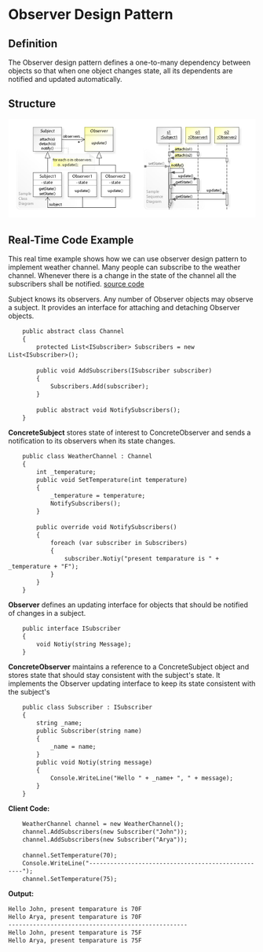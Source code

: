 # Observer Design Pattern

## Definition
The Observer design pattern defines a one-to-many dependency between objects so that when one object changes state, all its dependents are notified and updated automatically. 

## Structure
![ScreenShot](/Assets/Images/Observer_UML.jpg)

## Real-Time Code Example
This real time example shows how we can use observer design pattern to implement weather channel. Many people can subscribe to the weather channel. Whenever there is a change in the state of the channel all the subscribers shall be notified.
[source code](Observer.cs)

Subject</b> knows its observers. Any number of Observer objects may observe a subject. It provides an interface for attaching and detaching Observer objects.
```
	public abstract class Channel
	{
		protected List<ISubscriber> Subscribers = new List<ISubscriber>();
		
		public void AddSubscribers(ISubscriber subscriber)
		{
			Subscribers.Add(subscriber);
		}
		
		public abstract void NotifySubscribers();
	}
```

<b>ConcreteSubject</b> stores state of interest to ConcreteObserver and sends a notification to its observers when its state changes.
```
	public class WeatherChannel : Channel
	{
		int _temperature;
		public void SetTemperature(int temperature)
		{
			_temperature = temperature;
			NotifySubscribers();
		}
		
		public override void NotifySubscribers()
		{
			foreach (var subscriber in Subscribers)
			{
				subscriber.Notiy("present temparature is " + _temperature + "F");
			}
		}
	}
```

<b>Observer</b> defines an updating interface for objects that should be notified of changes in a subject.
```
	public interface ISubscriber
	{
		void Notiy(string Message);
	}
```

<b>ConcreteObserver</b> maintains a reference to a ConcreteSubject object and stores state that should stay consistent with the subject's state. It implements the Observer updating interface to keep its state consistent with the subject's
```
	public class Subscriber : ISubscriber
	{
		string _name;
		public Subscriber(string name)
		{
			_name = name;
		}
		public void Notiy(string message)
		{
			Console.WriteLine("Hello " + _name+ ", " + message);
		}
	}
```

<b>Client Code:</b>
```
    WeatherChannel channel = new WeatherChannel();
    channel.AddSubscribers(new Subscriber("John"));
    channel.AddSubscribers(new Subscriber("Arya"));
    
    channel.SetTemperature(70);
    Console.WriteLine("---------------------------------------------------");
    channel.SetTemperature(75);
```

<b>Output:</b>
```
Hello John, present temparature is 70F
Hello Arya, present temparature is 70F
---------------------------------------------------
Hello John, present temparature is 75F
Hello Arya, present temparature is 75F    
```